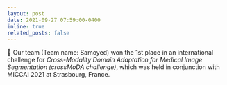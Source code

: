 ```yaml
---
layout: post
date: 2021-09-27 07:59:00-0400
inline: true
related_posts: false
---
```


:tada:  Our team (Team name: Samoyed) won the 1st place in an international challenge for <i>Cross-Modality Domain Adaptation for Medical Image Segmentation (crossMoDA challenge)</i>, which was held in conjunction with MICCAI 2021 at Strasbourg, France.
